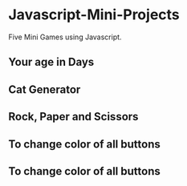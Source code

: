 # Javascript-Mini-Projects
Five Mini Games using Javascript.

## Your age in Days

## Cat Generator

## Rock, Paper and Scissors

## To change color of all buttons

## To change color of all buttons
